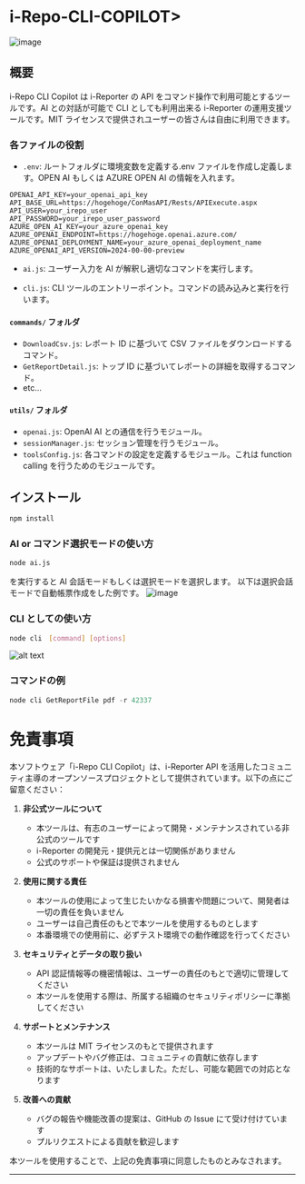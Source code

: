 # i-Repo-CLI-COPILOT>

![image](https://i.gyazo.com/6942fa80f8f5daa6d2839b844dd90cec.jpg)

## 概要

i-Repo CLI Copilot は i-Reporter の API をコマンド操作で利用可能とするツールです。AI との対話が可能で CLI としても利用出来る i-Reporter の運用支援ツールです。MIT ライセンスで提供されユーザーの皆さんは自由に利用できます。

### 各ファイルの役割

- `.env`: ルートフォルダに環境変数を定義する.env ファイルを作成し定義します。OPEN AI もしくは AZURE OPEN AI の情報を入れます。

```
OPENAI_API_KEY=your_openai_api_key
API_BASE_URL=https://hogehoge/ConMasAPI/Rests/APIExecute.aspx
API_USER=your_irepo_user
API_PASSWORD=your_irepo_user_password
AZURE_OPEN_AI_KEY=your_azure_openai_key
AZURE_OPENAI_ENDPOINT=https://hogehoge.openai.azure.com/
AZURE_OPENAI_DEPLOYMENT_NAME=your_azure_openai_deployment_name
AZURE_OPENAI_API_VERSION=2024-00-00-preview

```

- `ai.js`: ユーザー入力を AI が解釈し適切なコマンドを実行します。

- `cli.js`: CLI ツールのエントリーポイント。コマンドの読み込みと実行を行います。

#### `commands/` フォルダ

- `DownloadCsv.js`: レポート ID に基づいて CSV ファイルをダウンロードするコマンド。
- `GetReportDetail.js`: トップ ID に基づいてレポートの詳細を取得するコマンド。
- etc...

#### `utils/` フォルダ

- `openai.js`: OpenAI AI との通信を行うモジュール。
- `sessionManager.js`: セッション管理を行うモジュール。
- `toolsConfig.js`: 各コマンドの設定を定義するモジュール。これは function calling を行うためのモジュールです。

## インストール

```sh
npm install
```

### AI or コマンド選択モードの使い方

```sh
node ai.js
```

を実行すると AI 会話モードもしくは選択モードを選択します。
以下は選択会話モードで自動帳票作成をした例です。
![image](https://i.gyazo.com/8762469ed1af8a827b03de5f54f903ab.png)

### CLI としての使い方

```sh
node cli　[command] [options]
```

![alt text](https://i.gyazo.com/ab2d692d9ff1fb850622beb9a64aa3b2.png)

### コマンドの例

```js
node cli GetReportFile pdf -r 42337
```

# 免責事項

本ソフトウェア「i-Repo CLI Copilot」は、i-Reporter API を活用したコミュニティ主導のオープンソースプロジェクトとして提供されています。以下の点にご留意ください：

1. **非公式ツールについて**

   - 本ツールは、有志のユーザーによって開発・メンテナンスされている非公式のツールです
   - i-Reporter の開発元・提供元とは一切関係がありません
   - 公式のサポートや保証は提供されません

2. **使用に関する責任**

   - 本ツールの使用によって生じたいかなる損害や問題について、開発者は一切の責任を負いません
   - ユーザーは自己責任のもとで本ツールを使用するものとします
   - 本番環境での使用前に、必ずテスト環境での動作確認を行ってください

3. **セキュリティとデータの取り扱い**

   - API 認証情報等の機密情報は、ユーザーの責任のもとで適切に管理してください
   - 本ツールを使用する際は、所属する組織のセキュリティポリシーに準拠してください

4. **サポートとメンテナンス**

   - 本ツールは MIT ライセンスのもとで提供されます
   - アップデートやバグ修正は、コミュニティの貢献に依存します
   - 技術的なサポートは、いたしました。ただし、可能な範囲での対応となります

5. **改善への貢献**
   - バグの報告や機能改善の提案は、GitHub の Issue にて受け付けています
   - プルリクエストによる貢献を歓迎します

本ツールを使用することで、上記の免責事項に同意したものとみなされます。

---
